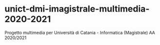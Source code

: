 # unict-dmi-imagistrale-multimedia-2020-2021
Progetto multimedia per Università di Catania - Informatica (Magistrale) AA 2020/2021
